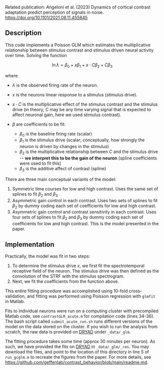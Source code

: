 Related publication: Angeloni et al. (2023) Dynamics of cortical contrast adaptation predict perception of signals in noise.
https://doi.org/10.1101/2021.08.11.455845

## Description

This code implements a Poisson GLM which estimates the multiplicative relationship between stimulus contrast and stimulus driven neural activity over time. Solving the function

$$\ln \lambda = \beta_{0} + x\beta_{1} + x \cdot C \beta_{2} + C \beta_{3}$$

where 
- $\lambda$ is the observed firing rate of the neuron.
- $x$ is the neurons linear response to a stimulus (stimulus drive).
- $x \cdot C$ is the multiplicative effect of the stimulus contrast and the stimulus drive (in theory, $C$ may be any time varying signal that is expected to affect neuronal gain, here we used stimulus contrast).
- $\beta$ are coefficients to be fit:
    
    - $\beta_{0}$ is the baseline firing rate (scalar)
    - $\beta_{1}$ is the stimulus drive (scalar; conceptually, how strongly the neuron is driven by changes in the stimulus)
    - $\beta_{2}$ is the multiplicative relationship between $C$ and the stimulus drive -- **we interpret this to be the gain of the neuron** (spline coefficients were used to fit this)
    - $\beta_{3}$ is the additive affect of contrast (spline)


There are three main conceptual variants of the model:

1. Symmetric time courses for low and high contrast. Uses the same set of splines to fit $\beta_{2}$ and $\beta_{3}$
2. Asymmetric gain control in each contrast. Uses two sets of splines to fit $\beta_{2}$ by dummy coding each set of coefficients for low and high contrast.
3. Asymmetric gain control and contrast sensitivity in each contrast. Uses four sets of splines to fit $\beta_{2}$ and $\beta_{3}$ by dummy coding each set of coefficients for low and high contrast. This is the model presented in the paper.

## Implementation

Practically, the model was fit in two steps:
1) To determine the stimulus drive $x$, we first fit the spectrotemporal receptive field of the neuron. The stimulus drive was then defined as the convolution of the STRF with the stimulus spectrogram.
2) Next, we fit the coefficients from the function above.

This entire fitting procedure was accomplished using 10-fold cross-validation, and fitting was performed using Poisson regression with `glmfit` in Matlab.

Fits to individual neurons were run on a computing cluster with precompiled Matlab code, see
`contrastGLM_acute.m` for compilation code (lines 34-36). The bash script called `submit_acute_run.sh` runs different versions of the model on the data stored on the cluster. If you wish to run the analysis from scratch, the raw data is provided on [DRYAD](https://doi.org/10.5061/dryad.6djh9w120) under `_data/_glm`.

The fitting procedure takes some time (approx 30 minutes per neuron). As such, we have provided the 
fits on [DRYAD](https://doi.org/10.5061/dryad.6djh9w120) in `_data/_glm/_res`. You may download the files, and point to the location of this directory in line 5 of `run_gcglm.m` to recreate the figures from the paper. For more details, see https://github.com/geffenlab/contrast_behavior/blob/main/readme.md.

